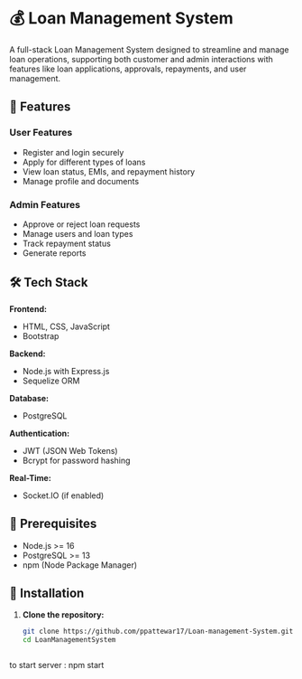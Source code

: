 
# 💰 Loan Management System

A full-stack Loan Management System designed to streamline and manage loan operations, supporting both customer and admin interactions with features like loan applications, approvals, repayments, and user management.

## 🚀 Features

### User Features
- Register and login securely
- Apply for different types of loans
- View loan status, EMIs, and repayment history
- Manage profile and documents

### Admin Features
- Approve or reject loan requests
- Manage users and loan types
- Track repayment status
- Generate reports

## 🛠️ Tech Stack

**Frontend:**
- HTML, CSS, JavaScript
- Bootstrap

**Backend:**
- Node.js with Express.js
- Sequelize ORM

**Database:**
- PostgreSQL

**Authentication:**
- JWT (JSON Web Tokens)
- Bcrypt for password hashing

**Real-Time:**
- Socket.IO (if enabled)

## 🧾 Prerequisites

- Node.js >= 16
- PostgreSQL >= 13
- npm (Node Package Manager)

## 🔧 Installation

1. **Clone the repository:**
   ```bash
   git clone https://github.com/ppattewar17/Loan-management-System.git
   cd LoanManagementSystem



to start server : npm start
